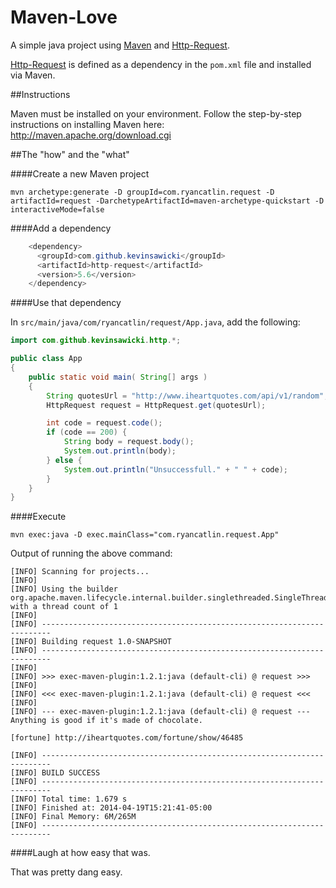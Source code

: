 Maven-Love
==========

A simple java project using [Maven](http://maven.apache.org/) and [Http-Request](https://github.com/kevinsawicki/http-request).

[Http-Request](http://github.com/kevinsawicki/http-request) is defined as a dependency in the `pom.xml` file and installed via Maven.

##Instructions

Maven must be installed on your environment. Follow the step-by-step instructions on installing Maven here: http://maven.apache.org/download.cgi

##The "how" and the "what"

####Create a new Maven project

`mvn archetype:generate -D groupId=com.ryancatlin.request -D artifactId=request -DarchetypeArtifactId=maven-archetype-quickstart -D interactiveMode=false`

####Add a dependency

```java
    <dependency>
      <groupId>com.github.kevinsawicki</groupId>
      <artifactId>http-request</artifactId>
      <version>5.6</version>
    </dependency>
```

####Use that dependency

In `src/main/java/com/ryancatlin/request/App.java`, add the following:

```java
import com.github.kevinsawicki.http.*;

public class App 
{
    public static void main( String[] args )
    {
        String quotesUrl = "http://www.iheartquotes.com/api/v1/random";
        HttpRequest request = HttpRequest.get(quotesUrl);

        int code = request.code();
        if (code == 200) {
            String body = request.body();
            System.out.println(body);
        } else {
            System.out.println("Unsuccessfull." + " " + code);
        }
    }
}
```

####Execute

`mvn exec:java -D exec.mainClass="com.ryancatlin.request.App"`

Output of running the above command:

```
[INFO] Scanning for projects...
[INFO] 
[INFO] Using the builder org.apache.maven.lifecycle.internal.builder.singlethreaded.SingleThreadedBuilder with a thread count of 1
[INFO]                                                                         
[INFO] ------------------------------------------------------------------------
[INFO] Building request 1.0-SNAPSHOT
[INFO] ------------------------------------------------------------------------
[INFO] 
[INFO] >>> exec-maven-plugin:1.2.1:java (default-cli) @ request >>>
[INFO] 
[INFO] <<< exec-maven-plugin:1.2.1:java (default-cli) @ request <<<
[INFO] 
[INFO] --- exec-maven-plugin:1.2.1:java (default-cli) @ request ---
Anything is good if it's made of chocolate.

[fortune] http://iheartquotes.com/fortune/show/46485

[INFO] ------------------------------------------------------------------------
[INFO] BUILD SUCCESS
[INFO] ------------------------------------------------------------------------
[INFO] Total time: 1.679 s
[INFO] Finished at: 2014-04-19T15:21:41-05:00
[INFO] Final Memory: 6M/265M
[INFO] ------------------------------------------------------------------------
```


####Laugh at how easy that was.

That was pretty dang easy.



